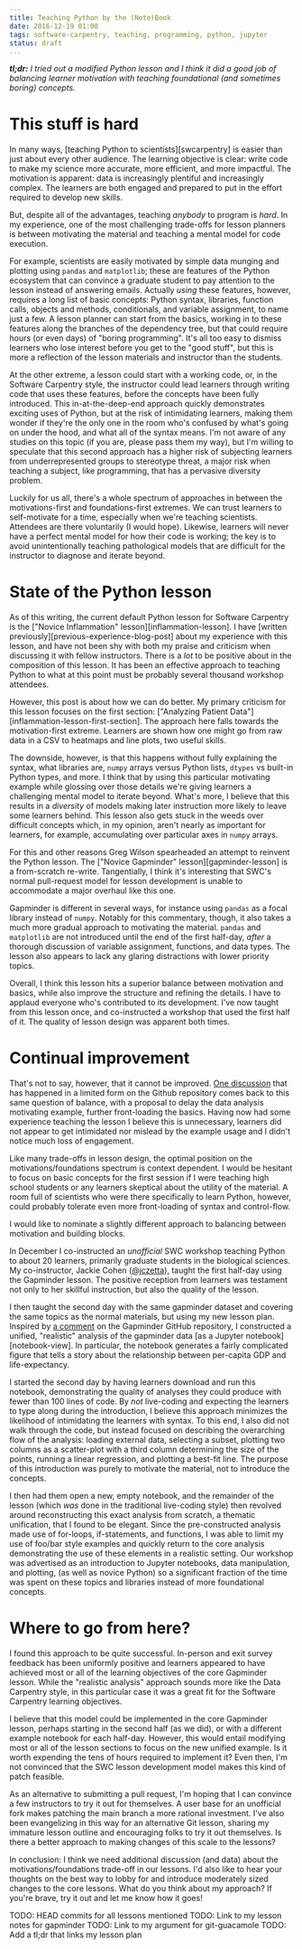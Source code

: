 ```yaml
---
title: Teaching Python by the (Note)Book
date: 2016-12-19 01:00
tags: software-carpentry, teaching, programming, python, jupyter
status: draft
...
```


_**tl;dr:** I tried out a modified Python lesson
and I think it did a good job of balancing learner motivation with teaching
foundational (and sometimes boring) concepts._

# This stuff is hard #

In many ways, [teaching Python to scientists][swcarpentry]
is easier than just about every other audience.
The learning objective is clear: write code to make my science more accurate,
more efficient, and more impactful.
The motivation is apparent: data is increasingly plentiful and increasingly
complex.
The learners are both engaged and prepared to put in the effort
required to develop new skills.

But, despite all of the advantages, teaching _anybody_ to program is _hard_.
In my experience, one of the most challenging trade-offs for lesson planners
is between motivating the material and teaching a mental model
for code execution.

For example, scientists are easily motivated by simple data munging and
plotting using `pandas` and `matplotlib`;
these are features of the Python ecosystem that can convince a graduate
student to pay attention to the lesson instead of answering emails.
Actually _using_ these features, however, requires a long list of basic
concepts: Python syntax, libraries, function calls, objects and methods,
conditionals, and variable assignment, to name just a few.
A lesson planner can start from the basics, working in to these features
along the branches of the dependency tree, but that could require hours
(or even days) of "boring programming".
It's all too easy to dismiss learners who lose interest before you get
to the "good stuff", but this is more a reflection of the lesson materials and
instructor than the students.

At the other extreme, a lesson could start with a working code,
or, in the Software Carpentry style, the instructor could lead learners
through writing code that uses these features, before the concepts have
been fully introduced.
This in-at-the-deep-end approach quickly demonstrates exciting uses of Python,
but at the risk of intimidating learners, making them wonder if they're the
only one in the room who's confused by what's going on under the hood, and what
all of the syntax means.
I'm not aware of any studies on this topic (if you are, please pass them my
way), but I'm willing to speculate that this second approach has
a higher risk of subjecting learners from underrepresented groups to stereotype
threat, a major risk when teaching a subject, like programming,
that has a pervasive diversity problem.

Luckily for us all, there's a whole spectrum of approaches in between the
motivations-first and foundations-first extremes.
We can trust learners to self-motivate for a time, especially when we're
teaching scientists.
Attendees are there voluntarily (I would hope).
Likewise, learners will never have a perfect mental model for how their code is
working;
the key is to avoid unintentionally teaching pathological models that are
difficult for the instructor to diagnose and iterate beyond.

# State of the Python lesson #

As of this writing, the current default Python lesson for Software Carpentry is
the ["Novice Inflammation" lesson][inflammation-lesson].
I have [written previously][previous-experience-blog-post] about my experience
with this lesson, and have not been shy with both my praise and criticism when
discussing it with fellow instructors.
There is a _lot_ to be positive about in the composition of this lesson.
It has been an effective approach to teaching Python to what at this point
must be probably several thousand workshop attendees.

However, this post is about how we can do better.
My primary criticism for this lesson focuses on the first section:
["Analyzing Patient Data"][inflammation-lesson-first-section].
The approach here falls towards the motivation-first extreme.
Learners are shown how one might go from raw data in a CSV to heatmaps
and line plots, two useful skills.

[inflammation-lesson-numpy]: http://swcarpentry.github.io/python-novice-inflammation/01-numpy/].

The downside, however, is that this happens without fully explaining the
syntax, what libraries are, `numpy` arrays versus Python lists, `dtypes` vs
built-in Python types, and more.
I think that by using this particular motivating example while glossing over
those details we're giving learners a challenging mental model to iterate
beyond.
What's more, I believe that this results in a _diversity_ of models
making later instruction more likely to leave some learners behind.
This lesson also gets stuck in the weeds over difficult concepts which, in my
opinion, aren't nearly as important for learners, for example, accumulating
over particular axes in `numpy` arrays.

For this and other reasons Greg Wilson spearheaded an attempt to
reinvent the Python lesson.
The ["Novice Gapminder" lesson][gapminder-lesson] is a from-scratch re-write.
Tangentially, I think it's interesting that SWC's normal pull-request model for
lesson development is unable to accommodate a major overhaul like this one.

Gapminder is different in several ways, for instance using `pandas` as a focal
library instead of `numpy`.
Notably for this commentary, though, it also takes a much more gradual approach
to motivating the material.
`pandas` and `matplotlib` are not introduced until the end of the first
half-day,
_after_ a thorough discussion of variable assignment, functions, and data
types.
The lesson also appears to lack any glaring distractions with lower priority
topics.

Overall, I think this lesson hits a superior balance between motivation
and basics, while also improve the structure and refining the details.
I have to applaud everyone who's contributed to its development.
I've now taught from this lesson once, and co-instructed a workshop that used
the first half of it.
The quality of lesson design was apparent both times.

# Continual improvement #

That's not to say, however, that it cannot be improved.
[One discussion][gapminder-113] that has happened in a limited form on the
Github repository comes back to this same question of balance,
with a proposal to delay the data analysis motivating example, further
front-loading the basics.
Having now had some experience teaching the lesson I believe this is
unnecessary, learners did not appear to get intimidated nor mislead by the
example usage and I didn't notice much loss of engagement.

[gapminder-113]: https://github.com/swcarpentry/python-novice-gapminder/issues/113

Like many trade-offs in lesson design, the optimal position on the
motivations/foundations spectrum is context dependent.
I would be hesitant to focus on basic concepts for the first session if I were
teaching high school students or any learners skeptical about the utility of
the material.
A room full of scientists who were there specifically to learn Python, however,
could probably tolerate even more front-loading of syntax and control-flow.

I would like to nominate a slightly different approach to balancing between
motivation and building blocks.

[lo5an-comment]: https://github.com/swcarpentry/python-novice-gapminder/issues/113#issuecomment-256230540

In December I co-instructed an _unofficial_ SWC workshop teaching Python to
about 20 learners, primarily graduate students in the biological sciences.
My co-instructor, Jackie Cohen ([@jczetta][jczetta-twitter]),
taught the first half-day using the Gapminder lesson.
The positive reception from learners was testament not only to her skillful
instruction, but also the quality of the lesson.

[jczetta-twitter]: https://twitter.com/jczetta

I then taught the second day with the
same gapminder dataset and covering the same
topics as the normal materials, but using my new lesson plan.
Inspired by [a comment][lo5an-comment] on the Gapminder GitHub repository,
I constructed a unified, "realistic" analysis of the gapminder data
[as a Jupyter notebook][notebook-view].
In particular, the notebook generates a fairly complicated figure that
tells a story about the relationship between per-capita GDP and
life-expectancy.

I started the second day by having learners download and run this notebook,
demonstrating the quality of analyses they could produce with fewer than 100
lines of code.
By _not_ live-coding and expecting the learners to type along during the
introduction, I believe this approach minimizes the likelihood of intimidating
the learners with syntax.
To this end, I also did not walk through the code, but instead focused on
describing the overarching flow of the analysis:
loading external data, selecting a subset, plotting two columns as a
scatter-plot with a third column determining the size of the points, running a
linear regression, and plotting a best-fit line.
The purpose of this introduction was purely to motivate the material, not
to introduce the concepts.

I then had them open a new, empty notebook, and
the remainder of the lesson (which _was_ done in the traditional live-coding
style) then revolved around reconstructing this exact analysis from scratch,
a thematic unification, that I found to be elegant.
Since the pre-constructed analysis made use of for-loops, if-statements,
and functions, I was able to limit my use of foo/bar style examples and
quickly return to the core analysis demonstrating the use of these elements
in a realistic setting.
Our workshop was advertised as an introduction to Jupyter notebooks, data
manipulation, and plotting, (as well as novice Python) so a significant
fraction of the time was spent on these topics and libraries instead of more
foundational concepts.

# Where to go from here? #

I found this approach to be quite successful.
In-person and exit survey feedback has been uniformly positive and
learners appeared to have achieved most or all of the learning objectives
of the core Gapminder lesson.
While the "realistic analysis" approach sounds more like the Data Carpentry
style, in this particular case it was a great fit for the Software Carpentry
learning objectives.

I believe that this model could be implemented in the core Gapminder lesson,
perhaps starting in the second half (as we did), or with a different
example notebook for each half-day.
However, this would entail modifying most or all of the lesson sections to
focus on the new unified example.
Is it worth expending the tens of hours required to implement it?
Even then, I'm not convinced that the SWC lesson development model makes this
kind of patch feasible.

As an alternative to submitting a pull request,
I'm hoping that I can convince a few instructors to try it out for themselves.
A user base for an unofficial fork makes patching the main branch a more
rational investment.
I've also been evangelizing in this way for an alternative Git lesson,
sharing my immature lesson outline and encouraging folks to try it out
themselves.
Is there a better approach to making changes of this scale to the lessons?

In conclusion: I think we need additional discussion (and data) about the
motivations/foundations trade-off in our lessons.
I'd also like to hear your thoughts on the best way to lobby for and introduce
moderately sized changes to the core lessons.
What do you think about my approach?
If you're brave, try it out and let me know how it goes!



TODO: HEAD commits for all lessons mentioned
TODO: Link to my lesson notes for gapminder
TODO: Link to my argument for git-guacamole
TODO: Add a tl;dr that links my lesson plan
